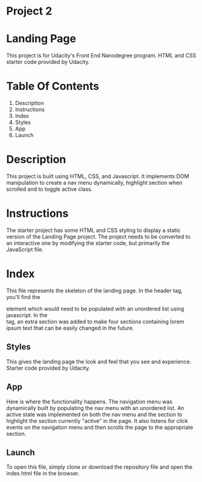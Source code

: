 # Project 2

# Landing Page
This project is for Udacity's Front End Nanodegree program. HTML and CSS starter code provided by Udacity.

# Table Of Contents
1. Description
2. Instructions
3. Index
4. Styles
5. App
6. Launch

# Description
This project is built using HTML, CSS, and Javascript. It implements DOM manipulation to create a nav menu dynamically, highlight section when scrolled and to toggle active class.

# Instructions
The starter project has some HTML and CSS styling to display a static version of the Landing Page project. The project needs to be converted to an interactive one by modifying the starter code, but primarily the JavaScript file.


# Index
This file represents the skeleton of the landing page.
In the header tag, you'll find the <nav> element which would need to be populated with an unordered list using javascript.
In the <main> tag, an extra section was added to make four sections containing lorem ipsum text that can be easily changed in the future. 


# Styles
This gives the landing page the look and feel that you see and experience. Starter code provided by Udacity.
 

# App
Here is where the functionality happens. The navigation menu was dynamically built by populating the nav menu with an unordered list. An active state was implemented on both the nav menu and the section to highlight the section currently "active" in the page. It also listens for click events on the navigation menu and then scrolls the page to the appropriate section.


# Launch
To open this file, simply clone or download the repository file and open the index.html file in the browser.